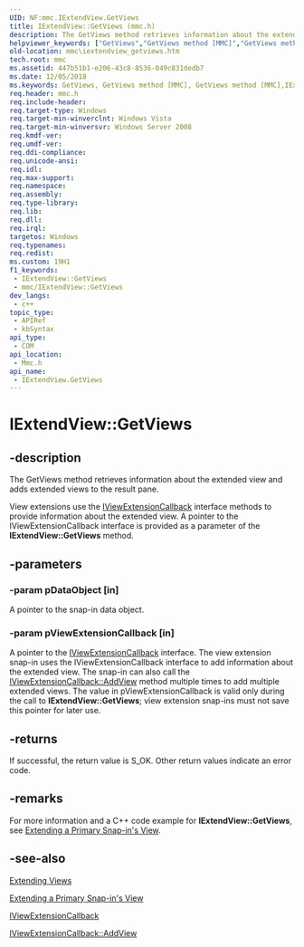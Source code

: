 ```yaml
---
UID: NF:mmc.IExtendView.GetViews
title: IExtendView::GetViews (mmc.h)
description: The GetViews method retrieves information about the extended view and adds extended views to the result pane.
helpviewer_keywords: ["GetViews","GetViews method [MMC]","GetViews method [MMC]","IExtendView interface","IExtendView interface [MMC]","GetViews method","IExtendView.GetViews","IExtendView::GetViews","_slate_iextendview_getviews","mmc.iextendview_getviews","mmc/IExtendView::GetViews"]
old-location: mmc\iextendview_getviews.htm
tech.root: mmc
ms.assetid: 447b51b1-e206-43c8-8536-049c831dedb7
ms.date: 12/05/2018
ms.keywords: GetViews, GetViews method [MMC], GetViews method [MMC],IExtendView interface, IExtendView interface [MMC],GetViews method, IExtendView.GetViews, IExtendView::GetViews, _slate_iextendview_getviews, mmc.iextendview_getviews, mmc/IExtendView::GetViews
req.header: mmc.h
req.include-header: 
req.target-type: Windows
req.target-min-winverclnt: Windows Vista
req.target-min-winversvr: Windows Server 2008
req.kmdf-ver: 
req.umdf-ver: 
req.ddi-compliance: 
req.unicode-ansi: 
req.idl: 
req.max-support: 
req.namespace: 
req.assembly: 
req.type-library: 
req.lib: 
req.dll: 
req.irql: 
targetos: Windows
req.typenames: 
req.redist: 
ms.custom: 19H1
f1_keywords:
 - IExtendView::GetViews
 - mmc/IExtendView::GetViews
dev_langs:
 - c++
topic_type:
 - APIRef
 - kbSyntax
api_type:
 - COM
api_location:
 - Mmc.h
api_name:
 - IExtendView.GetViews
---
```


# IExtendView::GetViews


## -description

The 
GetViews method retrieves information about the extended view and adds extended views to the result pane.

View extensions use the 
<a href="/windows/desktop/api/mmc/nn-mmc-iviewextensioncallback">IViewExtensionCallback</a> interface methods to provide information about the extended view. A pointer to the 
IViewExtensionCallback interface is provided as a parameter of the <b>IExtendView::GetViews</b> method.

## -parameters

### -param pDataObject [in]

A pointer to the snap-in data object.

### -param pViewExtensionCallback [in]

A pointer to the 
<a href="/windows/desktop/api/mmc/nn-mmc-iviewextensioncallback">IViewExtensionCallback</a> interface. The view extension snap-in uses the 
IViewExtensionCallback interface to add information about the extended view. The snap-in can also call the 
<a href="/windows/desktop/api/mmc/nf-mmc-iviewextensioncallback-addview">IViewExtensionCallback::AddView</a> method multiple times to add multiple extended views. The value in pViewExtensionCallback is valid only during the call to <b>IExtendView::GetViews</b>; view extension snap-ins must not save this pointer for later use.

## -returns

If successful, the return value is S_OK. Other return values indicate an error code.

## -remarks

For more information and a C++ code example for <b>IExtendView::GetViews</b>, see 
<a href="/previous-versions/windows/desktop/mmc/extending-a-primary-snap-ins-view">Extending a Primary Snap-in's View</a>.

## -see-also

<a href="/previous-versions/windows/desktop/mmc/extending-views">Extending Views</a>



<a href="/previous-versions/windows/desktop/mmc/extending-a-primary-snap-ins-view">Extending a Primary Snap-in's View</a>



<a href="/windows/desktop/api/mmc/nn-mmc-iviewextensioncallback">IViewExtensionCallback</a>



<a href="/windows/desktop/api/mmc/nf-mmc-iviewextensioncallback-addview">IViewExtensionCallback::AddView</a>